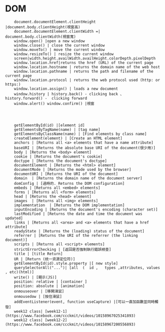 #       DOM
        document.documentElement.clientHeight |document.body.clientHeight(視窗高)
        document.documentElement.clientWidth =| document.body.clientWidth(視窗寬)
        window.open() |open a new window
        window.close() | close the current window
        window.moveTo() | move the current window
        window.resizeTo() | resize the current window
        screen|width.height.availWidth.availHeight.colorDepth.pixelDepth
        window.location.href|returns the href (URL) of the current page
        window.location.hostname | returns the domain name of the web host
        window.location.pathname | returns the path and filename of the current page
        window.location.protocol | returns the web protocol used (http: or https:)
        window.location.assign() | loads a new document
        window.history | history.back() - clicking back 、history.forward() -  clicking forward 
        window.alert() window.confirm() |視窗
        



        getElementById(id) |[element id]
        getElementsByTagName(name) | [tag name]
        getElementsByClassName(name) | [Find elements by class name]
        createElement(element) | [Create an HTML element]
        anchors | [Returns all <a> elements that have a name attribute]
        baseURI | [Returns the absolute base URI of the document(很少用)]
        body | [Returns the <body> element]
        cookie | [Returns the document's cookie]
        doctype | [Returns the document's doctype]	
        documentElement | [Returns the <html> element]	
        documentMode | [Returns the mode used by the browser]	
        documentURI | [Returns the URI of the document]	
        domain	| [Returns the domain name of the document server]
        domConfig | [過時的. Returns the DOM configuration]	
        embeds | [Returns all <embed> elements]	
        forms | [Returns all <form> elements]	
        head | [Returns the <head> element]
        images	| [Returns all <img> elements]	
        implementation	| [Returns the DOM implementation]	
        inputEncoding | [Returns the document's encoding (character set)]	
        lastModified | [Returns the date and time the document was updated]	
        links | [Returns all <area> and <a> elements that have a href attribute]	
        readyState | [Returns the (loading) status of the document]	
        referrer | [Returns the URI of the referrer (the linking document)]	
        scripts | [Returns all <script> elements]	
        strictErrorChecking | [返回是否強制執行錯誤檢查]
        title | [title Return]	
        UR | [Return (统一资源定位符)]
        getElementById(id).style.property |[ new style]
        querySelectorAll("...")| [all  (  id ,   types ,attributes, values , etc)(html)]
        write() | [顯示(JS)]
        position: relative | [container ]
        position: absolute | [animation] 
        onmouseover | [移開滑鼠]
        onmousedow | [按住滑鼠]
        addEventListener(event, function useCapture) |[可以一直加函數並同時觸發]
        week12 class| [week12-1](https://www.facebook.com/ccckmit/videos/10158967025341893)
        week12 class| [week12-2](https://www.facebook.com/ccckmit/videos/10158967200556893)